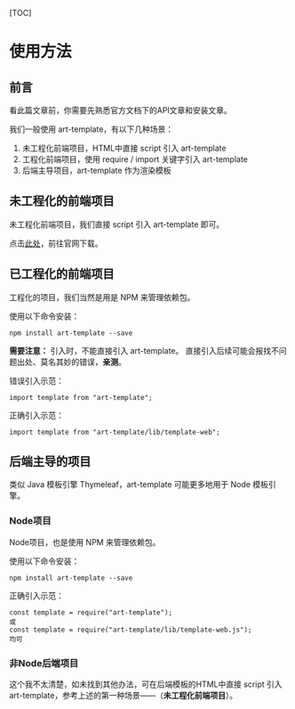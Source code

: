 [TOC]

# 使用方法

## 前言

看此篇文章前，你需要先熟悉官方文档下的API文章和安装文章。

我们一般使用 art-template，有以下几种场景：
1. 未工程化前端项目，HTML中直接 script 引入 art-template
2. 工程化前端项目，使用 require / import 关键字引入 art-template
3. 后端主导项目，art-template 作为渲染模板

## 未工程化的前端项目

未工程化前端项目，我们直接 script 引入 art-template 即可。

点击[此处](https://aui.github.io/art-template/zh-cn/docs/installation.html)，前往官网下载。

## 已工程化的前端项目

工程化的项目，我们当然是用是 NPM 来管理依赖包。

使用以下命令安装：
```
npm install art-template --save
```

**需要注意：**
引入时，不能直接引入 art-template。
直接引入后续可能会报找不问题出处、莫名其妙的错误，**亲测**。  

错误引入示范：
```
import template from "art-template";
```

正确引入示范：
```
import template from "art-template/lib/template-web";
```

## 后端主导的项目

类似 Java 模板引擎 Thymeleaf，art-template 可能更多地用于 Node 模板引擎。

### Node项目

Node项目，也是使用 NPM 来管理依赖包。

使用以下命令安装：
```
npm install art-template --save
```

正确引入示范：
```
const template = require("art-template");
或
const template = require("art-template/lib/template-web.js");
均可
```

### 非Node后端项目
这个我不太清楚，如未找到其他办法，可在后端模板的HTML中直接 script 引入 art-template，参考上述的第一种场景——（**未工程化前端项目**）。














